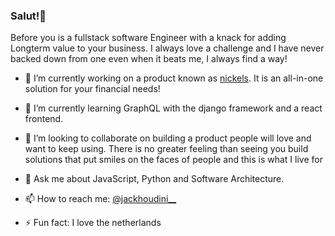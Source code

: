 ### Salut!👋

 Before you is a fullstack software Engineer with a knack for adding Longterm value to your business. I always love a challenge and I have never backed down from one even when it beats me, I always find a way!




- 🔭 I’m currently working on a product known as [nickels](https://github.com/NonsoAmadi10/Nickels). It is an all-in-one solution for your financial needs!
- 🌱 I’m currently learning GraphQL with the django framework and a react frontend.
- 👯 I’m looking to collaborate on building a product people will love and want to keep using. There is no greater feeling than seeing you build solutions that put smiles on the faces of people and this is what I live for

- 💬 Ask me about JavaScript, Python and Software Architecture.
- 📫 How to reach me: [@jackhoudini__](https://twitter.com)
- ⚡ Fun fact:  I love the netherlands 


